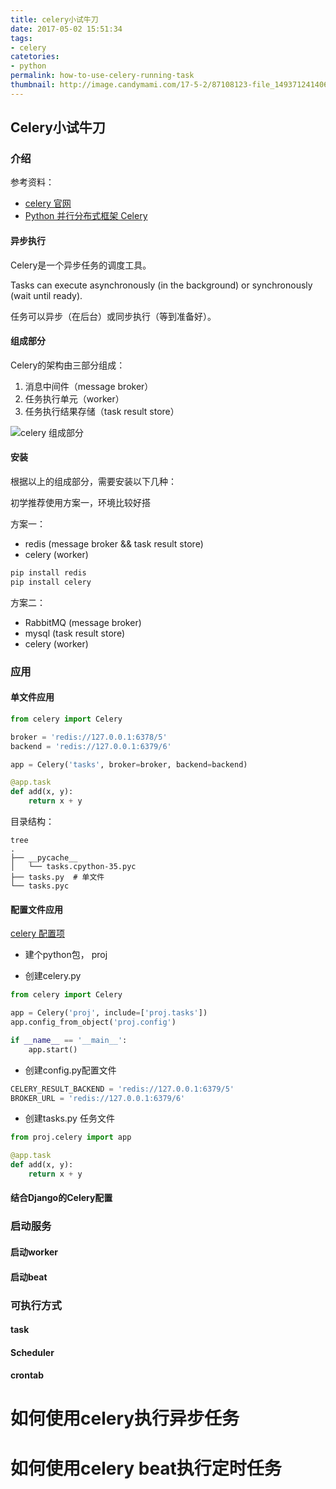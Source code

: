 ```yaml
---
title: celery小试牛刀
date: 2017-05-02 15:51:34
tags: 
- celery
catetories:
- python
permalink: how-to-use-celery-running-task
thumbnail: http://image.candymami.com/17-5-2/87108123-file_1493712414064_6eb1.png
---
```


Celery小试牛刀
----

### 介绍

参考资料：

- [celery 官网](http://www.celeryproject.org/)
- [Python 并行分布式框架 Celery](https://blog.csdn.net/freeking101/article/details/74707619)


#### 异步执行

Celery是一个异步任务的调度工具。

Tasks can execute asynchronously (in the background) or synchronously (wait until ready).

任务可以异步（在后台）或同步执行（等到准备好）。

#### 组成部分

Celery的架构由三部分组成：
1. 消息中间件（message broker）
2. 任务执行单元（worker）
3. 任务执行结果存储（task result store）

![celery 组成部分](http://image.candymami.com/18-8-14/62830101.jpg)

#### 安装

根据以上的组成部分，需要安装以下几种：

初学推荐使用方案一，环境比较好搭

方案一：

- redis (message broker && task result store)
- celery (worker)

```bash
pip install redis
pip install celery
```

方案二：

- RabbitMQ (message broker)
- mysql (task result store)
- celery (worker)



### 应用

#### 单文件应用

```python
from celery import Celery

broker = 'redis://127.0.0.1:6378/5'
backend = 'redis://127.0.0.1:6379/6'

app = Celery('tasks', broker=broker, backend=backend)

@app.task
def add(x, y):
    return x + y
```

目录结构：
```shell
tree
.
├── __pycache__
│   └── tasks.cpython-35.pyc
├── tasks.py  # 单文件
└── tasks.pyc

```

#### 配置文件应用

[celery 配置项](http://docs.celeryproject.org/en/latest/userguide/configuration.html)

- 建个python包， proj

- 创建celery.py
```python
from celery import Celery

app = Celery('proj', include=['proj.tasks'])
app.config_from_object('proj.config')

if __name__ == '__main__':
    app.start()

```

- 创建config.py配置文件

```python
CELERY_RESULT_BACKEND = 'redis://127.0.0.1:6379/5'
BROKER_URL = 'redis://127.0.0.1:6379/6'
```

- 创建tasks.py 任务文件
```python
from proj.celery import app 

@app.task
def add(x, y):
    return x + y
```
#### 结合Django的Celery配置

### 启动服务

#### 启动worker

#### 启动beat


### 可执行方式

#### task

#### Scheduler

#### crontab
 
# 如何使用celery执行异步任务


# 如何使用celery beat执行定时任务
